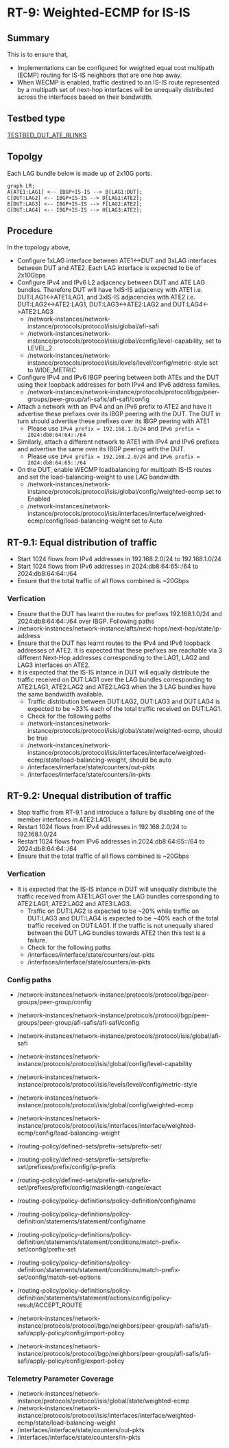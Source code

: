 # RT-9: Weighted-ECMP for IS-IS

## Summary
This is to ensure that,
* Implementations can be configured for weighted equal cost multipath (ECMP) routing for IS-IS neighbors that are one hop away.
* When WECMP is enabled, traffic destined to an IS-IS route represented by a multipath set of next-hop interfaces will be unequally distributed across the interfaces based on their bandwidth.

## Testbed type
[TESTBED_DUT_ATE_8LINKS](https://github.com/openconfig/featureprofiles/blob/main/topologies/atedut_8.testbed)

## Topolgy
Each LAG bundle below is made up of 2x10G ports.
```mermaid
graph LR; 
A[ATE1:LAG1] <-- IBGP+IS-IS --> B[LAG1:DUT];
C[DUT:LAG2] <-- IBGP+IS-IS --> D[LAG1:ATE2];
E[DUT:LAG3] <-- IBGP+IS-IS --> F[LAG2:ATE2];
G[DUT:LAG4] <-- IBGP+IS-IS --> H[LAG3:ATE2];
```

## Procedure
In the topology above, 
* Configure 1xLAG interface between ATE1<->DUT and 3xLAG interfaces between DUT and ATE2. Each LAG interface is expected to be of 2x10Gbps
* Configure IPv4 and IPv6 L2 adjacency between DUT and ATE LAG bundles. Therefore DUT will have 1xIS-IS adjacency with ATE1 i.e. DUT:LAG1<->ATE1:LAG1, and 3xIS-IS adjacencies with ATE2 i.e. DUT:LAG2<->ATE2:LAG1, DUT:LAG3<->ATE2:LAG2 and DUT:LAG4<->ATE2:LAG3
  * /network-instances/network-instance/protocols/protocol/isis/global/afi-safi
  * /network-instances/network-instance/protocols/protocol/isis/global/config/level-capability, set to LEVEL_2
  * /network-instances/network-instance/protocols/protocol/isis/levels/level/config/metric-style set to WIDE_METRIC
* Configure IPv4 and IPv6 IBGP peering between both ATEs and the DUT using their loopback addresses for both IPv4 and IPv6 address families.
  * /network-instances/network-instance/protocols/protocol/bgp/peer-groups/peer-group/afi-safis/afi-safi/config
* Attach a network with an IPv4 and an IPv6 prefix to ATE2 and have it advertise these prefixes over its IBGP peering with the DUT. The DUT in turn should advertise these prefixes over its IBGP peering with ATE1
  * Please use `IPv4 prefix = 192.168.1.0/24` and `IPv6 prefix = 2024:db8:64:64::/64`
* Similarly, attach a different network to ATE1 with IPv4 and IPv6 prefixes and advertise the same over its IBGP peering with the DUT.
  * Please use `IPv4 prefix = 192.168.2.0/24` and `IPv6 prefix = 2024:db8:64:65::/64`
* On the DUT, enable WECMP loadbalancing for multipath IS-IS routes and set the load-balancing-weight to use LAG bandwidth.
  * /network-instances/network-instance/protocols/protocol/isis/global/config/weighted-ecmp set to Enabled
  * /network-instances/network-instance/protocols/protocol/isis/interfaces/interface/weighted-ecmp/config/load-balancing-weight set to Auto
  
## RT-9.1: Equal distribution of traffic
* Start 1024 flows from IPv4 addresses in 192.168.2.0/24 to 192.168.1.0/24
* Start 1024 flows from IPv6 addresses in 2024:db8:64:65::/64 to 2024:db8:64:64::/64
* Ensure that the total traffic of all flows combined is ~20Gbps
### Verfication
* Ensure that the DUT has learnt the routes for prefixes 192.168.1.0/24 and 2024:db8:64:64::/64 over IBGP. Following paths
 * /network-instances/network-instance/afts/next-hops/next-hop/state/ip-address
* Ensure that the DUT has learnt routes to the IPv4 and IPv6 loopback addresses of ATE2. It is expected that these prefixes are reachable via 3 different Next-Hop addresses corresponding to the LAG1, LAG2 and LAG3 interfaces on ATE2.
* It is expected that the IS-IS intance in DUT will equally distribute the traffic received on DUT:LAG1 over the LAG bundles corresponding to ATE2:LAG1, ATE2:LAG2 and ATE2:LAG3 when the 3 LAG bundles have the same bandwidth available.
  *  Traffic distribution between DUT:LAG2, DUT:LAG3 and DUT:LAG4 is expected to be ~33% each of the total traffic received on DUT:LAG1.
  *  Check for the following paths
    *  /network-instances/network-instance/protocols/protocol/isis/global/state/weighted-ecmp, should be true
    *  /network-instances/network-instance/protocols/protocol/isis/interfaces/interface/weighted-ecmp/state/load-balancing-weight, should be auto
    *  /interfaces/interface/state/counters/out-pkts
    *  /interfaces/interface/state/counters/in-pkts

## RT-9.2: Unequal distribution of traffic
* Stop traffic from RT-9.1 and introduce a failure by disabling one of the member interfaces in ATE2:LAG1.
* Restart 1024 flows from IPv4 addresses in 192.168.2.0/24 to 192.168.1.0/24 
* Restart 1024 flows from IPv6 addresses in 2024:db8:64:65::/64 to 2024:db8:64:64::/64
* Ensure that the total traffic of all flows combined is ~20Gbps
### Verfication
* It is expected that the IS-IS intance in DUT will unequally distribute the traffic received from ATE1:LAG1 over the LAG bundles corresponding to ATE2:LAG1, ATE2:LAG2 and ATE3:LAG3. 
  *  Traffic on DUT:LAG2 is expected to be ~20% while traffic on DUT:LAG3 and DUT:LAG4 is expected to be ~40% each of the total traffic received on DUT:LAG1. If the traffic is not unequally shared between the DUT LAG bundles towards ATE2 then this test is a failure.
  *  Check for the following paths
    *  /interfaces/interface/state/counters/out-pkts
    *  /interfaces/interface/state/counters/in-pkts

### Config paths
* /network-instances/network-instance/protocols/protocol/bgp/peer-groups/peer-group/config
* /network-instances/network-instance/protocols/protocol/bgp/peer-groups/peer-group/afi-safis/afi-safi/config

* /network-instances/network-instance/protocols/protocol/isis/global/afi-safi
* /network-instances/network-instance/protocols/protocol/isis/global/config/level-capability
* /network-instances/network-instance/protocols/protocol/isis/levels/level/config/metric-style
* /network-instances/network-instance/protocols/protocol/isis/global/config/weighted-ecmp
* /network-instances/network-instance/protocols/protocol/isis/interfaces/interface/weighted-ecmp/config/load-balancing-weight

* /routing-policy/defined-sets/prefix-sets/prefix-set/
* /routing-policy/defined-sets/prefix-sets/prefix-set/prefixes/prefix/config/ip-prefix
* /routing-policy/defined-sets/prefix-sets/prefix-set/prefixes/prefix/config/masklength-range/exact

* /routing-policy/policy-definitions/policy-definition/config/name
* /routing-policy/policy-definitions/policy-definition/statements/statement/config/name
* /routing-policy/policy-definitions/policy-definition/statements/statement/conditions/match-prefix-set/config/prefix-set
* /routing-policy/policy-definitions/policy-definition/statements/statement/conditions/match-prefix-set/config/match-set-options
* /routing-policy/policy-definitions/policy-definition/statements/statement/actions/config/policy-result/ACCEPT_ROUTE

* /network-instances/network-instance/protocols/protocol/bgp/neighbors/peer-group/afi-safis/afi-safi/apply-policy/config/import-policy
* /network-instances/network-instance/protocols/protocol/bgp/neighbors/peer-group/afi-safis/afi-safi/apply-policy/config/export-policy

### Telemetry Parameter Coverage
* /network-instances/network-instance/protocols/protocol/isis/global/state/weighted-ecmp
* /network-instances/network-instance/protocols/protocol/isis/interfaces/interface/weighted-ecmp/state/load-balancing-weight
* /interfaces/interface/state/counters/out-pkts
* /interfaces/interface/state/counters/in-pkts
